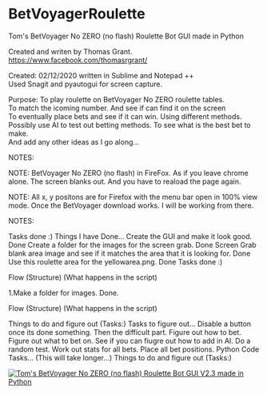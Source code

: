 # BetVoyagerRoulette
Tom's BetVoyager No ZERO (no flash) Roulette Bot GUI made in Python				
																												
Created and writen by Thomas Grant. https://www.facebook.com/thomasrgrant/										
																												
Created: 02/12/2020 written in Sublime and Notepad ++															
Used Snagit and pyautogui for screen capture.																
																												
Purpose: To play roulette on BetVoyager No ZERO roulette tables.												
To match the icoming number. And see if can find it on the screen												
To eventually place bets and see if it can win. Using different methods.										
Possibly use AI to test out betting methods. To see what is the best bet to make.								
And add any other ideas as I go along...																		


NOTES:

NOTE: BetVoyager No ZERO (no flash) in FireFox. 
As if you leave chrome alone. The screen blanks out. 
And you have to reaload the page again.

NOTE: All x, y positons are for Firefox with the menu bar open in 100% view mode.
Once the BetVoyager download works. I will be working from there.

NOTES: 

Tasks done :) 
Things I have Done...
Create the GUI and make it look good. Done
Create a folder for the images for the screen grab. Done
Screen Grab blank area image and see if it matches the area that it is looking for. Done
Use this roulette area for the yellowarea.png. Done
 Tasks done :) 

Flow (Structure) (What happens in the script)

1.Make a folder for images. 
Done.

Flow (Structure) (What happens in the script)

Things to do and figure out (Tasks:)
Tasks to figure out...
Disable a button once its done something.
Then the difficult part.
Figure out how to bet.
Figure out what to bet on.
See if you can fiugre out how to add in AI.
Do a random test.
Work out stats for all bets.
Place all bet positions.
Python Code Tasks... (This will take longer...)
Things to do and figure out (Tasks:) 
 
[![Tom's BetVoyager No ZERO (no flash) Roulette Bot GUI V2.3 made in Python](https://img.youtube.com/vi/a5GHIRte8mk/0.jpg)](https://www.youtube.com/watch?v=a5GHIRte8mk)

